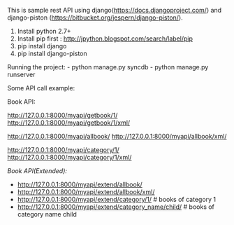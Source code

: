 This is sample rest API using django(https://docs.djangoproject.com/) and django-piston (https://bitbucket.org/jespern/django-piston/).


1. Install python 2.7+
2. Install pip first : http://jpython.blogspot.com/search/label/pip
3. pip install django
4. pip install django-piston



Running the project:
    - python manage.py syncdb
    - python manage.py runserver


Some API call example:

Book API:

http://127.0.0.1:8000/myapi/getbook/1/
http://127.0.0.1:8000/myapi/getbook/1/xml/

http://127.0.0.1:8000/myapi/allbook/
http://127.0.0.1:8000/myapi/allbook/xml/

http://127.0.0.1:8000/myapi/category/1/
http://127.0.0.1:8000/myapi/category/1/xml/

*Book API(Extended):*

+ http://127.0.0.1:8000/myapi/extend/allbook/
+ http://127.0.0.1:8000/myapi/extend/allbook/xml/
+ http://127.0.0.1:8000/myapi/extend/category/1/ # books of category 1
+ http://127.0.0.1:8000/myapi/extend/category_name/child/ # books of category name child